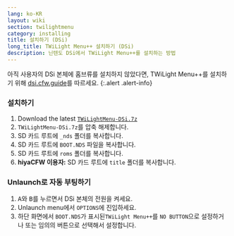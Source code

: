 ```yaml
---
lang: ko-KR
layout: wiki
section: twilightmenu
category: installing
title: 설치하기 (DSi)
long_title: TWiLight Menu++ 설치하기 (DSi)
description: 닌텐도 DSi에서 TWiLight Menu++를 설치하는 방법
---
```


아직 사용자의 DSi 본체에 홈브류를 설치하지 않았다면, TWiLight Menu++를 설치하기 위해 [dsi.cfw.guide](https://dsi.cfw.guide)를 따르세요.
{:.alert .alert-info}

### 설치하기
1. Download the latest [`TWiLightMenu-DSi.7z`](https://github.com/DS-Homebrew/TWiLightMenu/releases/latest/download/TWiLightMenu-DSi.7z)
1. `TWiLightMenu-DSi.7z`를 압축 해제합니다.
1. SD 카드 루트에 `_nds` 폴더를 복사합니다.
1. SD 카드 루트에 `BOOT.NDS` 파일을 복사합니다.
1. SD 카드 루트에 `roms` 폴더를 복사합니다.
1. **hiyaCFW 이용자:** SD 카드 루트에 `title` 폴더를 복사합니다.

### Unlaunch로 자동 부팅하기
1. <kbd class="face">A</kbd>와 <kbd class="face">B</kbd>를 누르면서 DSi 본체의 전원을 켜세요.
1. Unlaunch menu에서 `OPTIONS`에 진입하세요.
1. 하단 화면에서 `BOOT.NDS`가 표시된`TWiLight Menu++`를 `NO BUTTON`으로 설정하거나 또는 임의의 버튼으로 선택해서 설정합니다.
